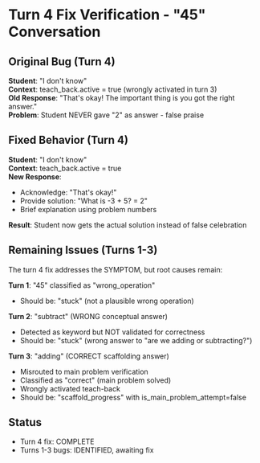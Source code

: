 # Turn 4 Fix Verification - "45" Conversation

## Original Bug (Turn 4)
**Student**: "I don't know"  
**Context**: teach_back.active = true (wrongly activated in turn 3)  
**Old Response**: "That's okay! The important thing is you got the right answer."  
**Problem**: Student NEVER gave "2" as answer - false praise

## Fixed Behavior (Turn 4)
**Student**: "I don't know"  
**Context**: teach_back.active = true  
**New Response**: 
- Acknowledge: "That's okay!"
- Provide solution: "What is -3 + 5? = 2"
- Brief explanation using problem numbers

**Result**: Student now gets the actual solution instead of false celebration

## Remaining Issues (Turns 1-3)
The turn 4 fix addresses the SYMPTOM, but root causes remain:

**Turn 1**: "45" classified as "wrong_operation" 
- Should be: "stuck" (not a plausible wrong operation)

**Turn 2**: "subtract" (WRONG conceptual answer)
- Detected as keyword but NOT validated for correctness
- Should be: "stuck" (wrong answer to "are we adding or subtracting?")

**Turn 3**: "adding" (CORRECT scaffolding answer)
- Misrouted to main problem verification
- Classified as "correct" (main problem solved)
- Wrongly activated teach-back
- Should be: "scaffold_progress" with is_main_problem_attempt=false

## Status
- Turn 4 fix: COMPLETE
- Turns 1-3 bugs: IDENTIFIED, awaiting fix

